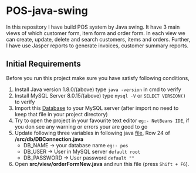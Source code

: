 # POS-java-swing
In this repository I have build POS system by Java swing.
It have 3 main views of which customer form, item form and order form.
In each view we can create, update, delete and search customers, items and orders. Further,
I have use Jasper reports to generate invoices, customer summary reports.

## Initial Requirements
Before you run this project make sure you have satisfy following conditions,
1. Install Java version 1.8.0/(above) type `java -version` in cmd to verify
2. Install MySQL Server 8.0.15/(above) type `mysql -V` or `SELECT VERSION()` to verify
3. Import this [Database](/pos-database.sql) to your MySQL server (after import no need to keep that file in your project directory)
4. Try to open the project in your favourite text editor `eg:- NetBeans IDE`, if you don see any warning or errors your are good to go
5. Update following three variables in following java [file](/src/db/DBConnection.java), Row 24 of **/src/db/DBConnection.java**
   - DB_NAME -> your database name `eg:- pos`
   - DB_USER -> User in MySQL server `default root`
   - DB_PASSWORD -> User password `default ""`
6. Open **src/view/orderFormNew.java** and run this file (press `Shift + F6`).

